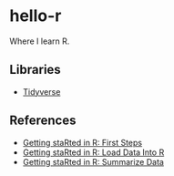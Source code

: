 # hello-r

Where I learn R.

## Libraries

- [Tidyverse](https://www.tidyverse.org)

## References

- [Getting staRted in R: First Steps](https://www.kaggle.com/rtatman/getting-started-in-r-first-steps)
- [Getting staRted in R: Load Data Into R](https://www.kaggle.com/rtatman/getting-started-in-r-load-data-into-r)
- [Getting staRted in R: Summarize Data](https://www.kaggle.com/rtatman/getting-started-in-r-summarize-data)

